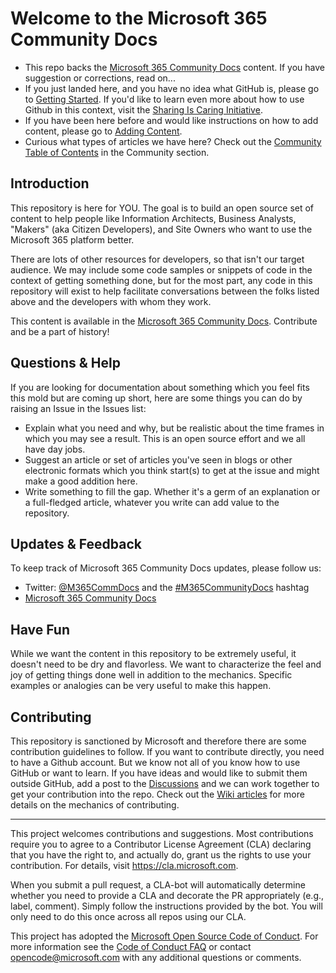 # Welcome to the Microsoft 365 Community Docs

* This repo backs the [Microsoft 365 Community Docs](https://docs.microsoft.com/microsoft-365/community/) content. If you have suggestion or corrections, read on...
* If you just landed here, and you have no idea what GitHub is, please go to [Getting Started](https://github.com/MicrosoftDocs/microsoft-365-community/wiki/Getting-Started). If you'd like to learn even more about how to use Github in this context, visit the [Sharing Is Caring Initiative](https://pnp.github.io/sharing-is-caring/).
* If you have been here before and would like instructions on how to add content, please go to [Adding Content](https://github.com/MicrosoftDocs/microsoft-365-community/wiki/Adding-Content).
* Curious what types of articles we have here? Check out the [Community Table of Contents](Community/TOC.md) in the Community section.

## Introduction

This repository is here for YOU. The goal is to build an open source set of content to help people like Information Architects, Business Analysts, "Makers" (aka Citizen Developers), and Site Owners who want to use the Microsoft 365 platform better.

There are lots of other resources for developers, so that isn't our target audience. We may include some code samples or snippets of code in the context of getting something done, but for the most part, any code in this repository will exist to help facilitate conversations between the folks listed above and the developers with whom they work.

This content is available in the [Microsoft 365 Community Docs](https://docs.microsoft.com/microsoft-365/community/). Contribute and be a part of history!

## Questions & Help

If you are looking for documentation about something which you feel fits this mold but are coming up short, here are some things you can do by raising an Issue in the Issues list:

* Explain what you need and why, but be realistic about the time frames in which you may see a result. This is an open source effort and we all have day jobs.
* Suggest an article or set of articles you've seen in blogs or other electronic formats which you think start(s) to get at the issue and might make a good addition here.
* Write something to fill the gap. Whether it's a germ of an explanation or a full-fledged article, whatever you write can add value to the repository.

## Updates & Feedback

To keep track of Microsoft 365 Community Docs updates, please follow us:

* Twitter: [@M365CommDocs](https://twitter.com/M365CommDocs) and the [#M365CommunityDocs](https://twitter.com/hashtag/M365CommunityDocs) hashtag
* [Microsoft 365 Community Docs](https://docs.microsoft.com/microsoft-365/community/)

## Have Fun

While we want the content in this repository to be extremely useful, it doesn't need to be dry and flavorless. We want to characterize the feel and joy of getting things done well in addition to the mechanics. Specific examples or analogies can be very useful to make this happen.

## Contributing

This repository is sanctioned by Microsoft and therefore there are some contribution guidelines to follow. If you want to contribute directly, you need to have a Github account. But we know not all of you know how to use GitHub or want to learn. If you have ideas and would like to submit them outside GitHub, add a post to the [Discussions](https://github.com/MicrosoftDocs/microsoft-365-community/discussions) and we can work together to get your contribution into the repo. Check out the [Wiki articles](https://github.com/MicrosoftDocs/microsoft-365-community/wiki) for more details on the mechanics of contributing.

---

This project welcomes contributions and suggestions. Most contributions require you to agree to a Contributor License Agreement (CLA) declaring that you have the right to, and actually do, grant us the rights to use your contribution. For details, visit https://cla.microsoft.com.

When you submit a pull request, a CLA-bot will automatically determine whether you need to provide a CLA and decorate the PR appropriately (e.g., label, comment). Simply follow the instructions provided by the bot. You will only need to do this once across all repos using our CLA.

This project has adopted the [Microsoft Open Source Code of Conduct](https://opensource.microsoft.com/codeofconduct/).
For more information see the [Code of Conduct FAQ](https://opensource.microsoft.com/codeofconduct/faq/) or
contact [opencode@microsoft.com](mailto:opencode@microsoft.com) with any additional questions or comments.